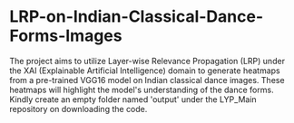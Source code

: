 # LRP-on-Indian-Classical-Dance-Forms-Images
The project aims to utilize Layer-wise Relevance Propagation (LRP) under the XAI (Explainable Artificial Intelligence) domain to generate heatmaps from a pre-trained VGG16 model on Indian classical dance images. These heatmaps will highlight the model's understanding of the dance forms.
Kindly create an empty folder named 'output' under the LYP_Main repository on downloading the code.
